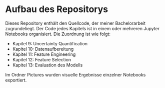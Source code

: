 # Aufbau des Repositorys 

Dieses Repository enthält den Quellcode, der meiner Bachelorarbeit zugrundeliegt. Der Code jedes Kapitels ist in einem oder mehreren Jupyter Notebooks organisiert. Die Zuordnung ist wie folgt: 

- Kapitel 9: Uncertainty Quantification
- Kapitel 10: Datenaufbereitung
- Kapitel 11: Feature Engineering
- Kapitel 12: Feature Selection
- Kapitel 13: Evaluation des Modells

Im Ordner Pictures wurden visuelle Ergebnisse einzelner Notebooks exportiert.
